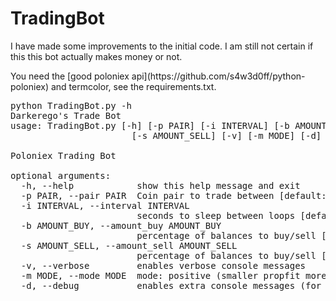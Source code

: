 # TradingBot


<p> I have made some improvements to the initial code. I am still not certain if this this bot actually makes money or not. </p>
<p> You need the [good poloniex api](https://github.com/s4w3d0ff/python-poloniex) and termcolor, see the requirements.txt.  </p>

<pre>
python TradingBot.py -h
Darkerego's Trade Bot
usage: TradingBot.py [-h] [-p PAIR] [-i INTERVAL] [-b AMOUNT_BUY]
                       [-s AMOUNT_SELL] [-v] [-m MODE] [-d]

Poloniex Trading Bot

optional arguments:
  -h, --help            show this help message and exit
  -p PAIR, --pair PAIR  Coin pair to trade between [default: BTC_ETH]
  -i INTERVAL, --interval INTERVAL
                        seconds to sleep between loops [default: 1]
  -b AMOUNT_BUY, --amount_buy AMOUNT_BUY
                        percentage of balances to buy/sell [default: 0.99]
  -s AMOUNT_SELL, --amount_sell AMOUNT_SELL
                        percentage of balances to buy/sell [default: 1.02]
  -v, --verbose         enables verbose console messages
  -m MODE, --mode MODE  mode: positive (smaller propfit more often) or normal
  -d, --debug           enables extra console messages (for debugging)
</pre>
